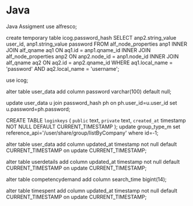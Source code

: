 # Java
Java Assigment 
use alfresco;

create temporary table icog.password_hash SELECT anp2.string_value user_id, anp1.string_value password FROM alf_node_properties anp1 INNER JOIN alf_qname aq1 ON aq1.id = anp1.qname_id INNER JOIN alf_node_properties anp2 ON anp2.node_id = anp1.node_id INNER JOIN alf_qname aq2 ON aq2.id = anp2.qname_id WHERE aq1.local_name = 'password' AND aq2.local_name  = 'username';

use icog;

alter table user_data add column password varchar(100) default null;

update user_data u join password_hash ph on ph.user_id=u.user_id set u.password=ph.password;

CREATE TABLE `loginkeys` (
  `public` text,
  `private` text,
  `created_at` timestamp NOT NULL DEFAULT CURRENT_TIMESTAMP
);
update group_type_m set reference_api='/user/share/group/listByCompany' where id=-1;

alter table user_data add column updated_at timestamp not null default CURRENT_TIMESTAMP on update CURRENT_TIMESTAMP;

alter table userdetails add column updated_at timestamp not null default CURRENT_TIMESTAMP on update CURRENT_TIMESTAMP;

alter table competencydemand add column search_time bigint(14);

alter table timespent add column updated_at timestamp not null default CURRENT_TIMESTAMP on update CURRENT_TIMESTAMP;
